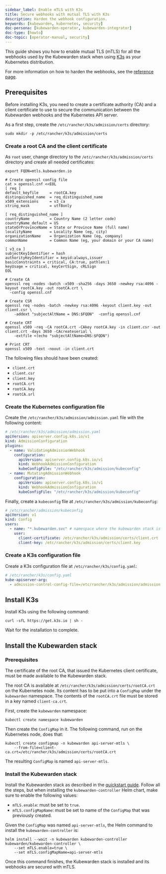 ```yaml
---
sidebar_label: Enable mTLS with K3s
title: Secure webhooks with mutual TLS with K3s
description: Harden the webhook configuration.
keywords: [kubewarden, kubernetes, security]
doc-persona: [kubewarden-operator, kubewarden-integrator]
doc-type: [howto]
doc-topic: [operator-manual, security]
---
```


<head>
  <link rel="canonical" href="https://docs.kubewarden.io/howtos/security-hardening/webhook-mtls"/>
</head>

This guide shows you how to enable mutual TLS (mTLS) for all the webhooks used by the Kubewarden
stack when using [K3s](https://k3s.io/) as your Kubernetes distribution.

For more information on how to harden the webhooks, see the [reference
page](../../reference/security-hardening/webhooks-hardening).

## Prerequisites

Before installing K3s, you need to create a certificate authority (CA) and a client certificate to use to secure the communication between the Kubewarden webhooks and the Kubernetes API server.

As a first step, create the `/etc/rancher/k3s/admission/certs` directory:

```console
sudo mkdir -p /etc/rancher/k3s/admission/certs
```

### Create a root CA and the client certificate

As `root` user, change directory to the `/etc/rancher/k3s/admission/certs` directory and
create all needed certificates:

```console
export FQDN=mtls.kubewarden.io

# Create openssl config file
cat > openssl.cnf <<EOL
[ req ]
default_keyfile     = rootCA.key
distinguished_name  = req_distinguished_name
x509_extensions     = v3_ca
string_mask         = utf8only

[ req_distinguished_name ]
countryName         = Country Name (2 letter code)
countryName_default = US
stateOrProvinceName = State or Province Name (full name)
localityName        = Locality Name (eg, city)
organizationName    = Organization Name (eg, company)
commonName          = Common Name (eg, your domain or your CA name)

[ v3_ca ]
subjectKeyIdentifier = hash
authorityKeyIdentifier = keyid:always,issuer
basicConstraints = critical, CA:true, pathlen:1
keyUsage = critical, keyCertSign, cRLSign
EOL

# Create CA
openssl req -nodes -batch -x509 -sha256 -days 3650 -newkey rsa:4096 -keyout rootCA.key -out rootCA.crt \
  -config openssl.cnf

# Create CSR
openssl req -nodes -batch -newkey rsa:4096 -keyout client.key -out client.csr \
    -addext "subjectAltName = DNS:$FQDN"  -config openssl.cnf

# Create CRT
openssl x509 -req -CA rootCA.crt -CAkey rootCA.key -in client.csr -out client.crt -days 3650 -CAcreateserial \
    -extfile <(echo "subjectAltName=DNS:$FQDN")

# Print CRT
openssl x509 -text -noout -in client.crt
```

The following files should have been created:

- `client.crt`
- `client.csr`
- `client.key`
- `rootCA.crt`
- `rootCA.key`
- `rootCA.srl`

### Create the Kubernetes configuration file

Create the `/etc/rancher/k3s/admission/admission.yaml` file with the following content:

```yaml
# /etc/rancher/k3s/admission/admission.yaml
apiVersion: apiserver.config.k8s.io/v1
kind: AdmissionConfiguration
plugins:
  - name: ValidatingAdmissionWebhook
    configuration:
      apiVersion: apiserver.config.k8s.io/v1
      kind: WebhookAdmissionConfiguration
      kubeConfigFile: "/etc/rancher/k3s/admission/kubeconfig"
  - name: MutatingAdmissionWebhook
    configuration:
      apiVersion: apiserver.config.k8s.io/v1
      kind: WebhookAdmissionConfiguration
      kubeConfigFile: "/etc/rancher/k3s/admission/kubeconfig"
```

Finally, create a `kubeconfig` file at `/etc/rancher/k3s/admission/kubeconfig`:

```yaml
# /etc/rancher/admission/kubeconfig
apiVersion: v1
kind: Config
users:
  - name: "*.kubewarden.svc" # namespace where the kubewarden stack is deployed
    user:
      client-certificate: /etc/rancher/k3s/admission/certs/client.crt
      client-key: /etc/rancher/k3s/admission/certs/client.key
```

### Create a K3s configuration file

Create a K3s configuration file at `/etc/rancher/k3s/config.yaml`:

```yaml
# /etc/rancher/k3s/config.yaml
kube-apiserver-arg:
  - admission-control-config-file=/etc/rancher/k3s/admission/admission.yaml
```

## Install K3s

Install K3s using the following command:

```console
curl -sfL https://get.k3s.io | sh -
```

Wait for the installation to complete.

## Install the Kubewarden stack

### Prerequisites

The certificate of the root CA, that issued the Kubernetes client certificate, must be made available to
the Kubewarden stack.

The root CA is available at `/etc/rancher/k3s/admission/certs/rootCA.crt` on the Kubernetes node. Its content
has to be put into a `ConfigMap` under the `kubewarden` namespace. The contents of the `rootCA.crt` file
must be stored in a key named `client-ca.crt`.

First, create the `kubewarden` namespace:

```console
kubectl create namespace kubewarden
```

Then create the `ConfigMap` in it. The following command, run on the Kubernetes node,
does that:

```console
kubectl create configmap -n kubewarden api-server-mtls \
    --from-file=client-ca.crt=/etc/rancher/k3s/admission/certs/rootCA.crt
```

The resulting `ConfigMap` is named `api-server-mtls`.

### Install the Kubewarden stack

Install the Kubewarden stack as described in the [quickstart guide](../../quick-start.md).
Follow all the steps, but when installing the `kubewarden-controller` Helm chart, make sure to
enable the following values:

- `mTLS.enable`: must be set to `true`.
- `mTLS.configMapName`: must be set to name of the `ConfigMap` that was previously created.

Given the `ConfigMap` was named `api-server-mtls`, the Helm command to install the `kubewarden-controller`
is:

```console
helm install --wait -n kubewarden kubewarden-controller kubewarden/kubewarden-controller \
    --set mTLS.enable=true \
    --set mTLS.configMapName=api-server-mtls
```

Once this command finishes, the Kubewarden stack is installed and its webhooks are secured with mTLS.

